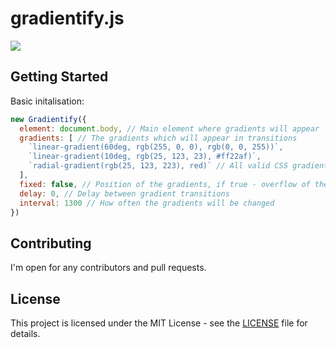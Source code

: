 # gradientify.js

![](https://image.ibb.co/fT8O3H/Screenshot_137.png)

## Getting Started

Basic initalisation:

```javascript
new Gradientify({
  element: document.body, // Main element where gradients will appear
  gradients: [ // The gradients which will appear in transitions
    `linear-gradient(60deg, rgb(255, 0, 0), rgb(0, 0, 255))`,
    `linear-gradient(10deg, rgb(25, 123, 23), #ff22af)`,
    `radial-gradient(rgb(25, 123, 223), red)` // All valid CSS gradients are supported
  ],
  fixed: false, // Position of the gradients, if true - overflow of the main element will be hidden to prevent gradients from escaping the element
  delay: 0, // Delay between gradient transitions
  interval: 1300 // How often the gradients will be changed
})
```

## Contributing

I'm open for any contributors and pull requests.


## License

This project is licensed under the MIT License - see the [LICENSE](LICENSE) file for details.


